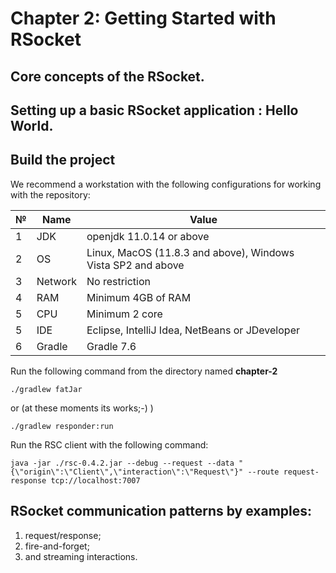 # Chapter 2: Getting Started with RSocket

## Core concepts of the RSocket.

## Setting up a basic RSocket application : Hello World.

## Build the project 

We recommend a workstation with the following configurations for working with the repository:

| № | Name   | Value                                                       |
|---|--------|-------------------------------------------------------------|
| 1 | JDK    | openjdk 11.0.14 or above                                    |
| 2 | OS     | Linux, MacOS (11.8.3 and above), Windows Vista SP2 and above |
| 3 | Network | No restriction                                              |
| 4 | RAM    | Minimum 4GB of RAM                                          |
| 5 | CPU    | Minimum 2 core                                              |
| 5 | IDE    | Eclipse, IntelliJ Idea, NetBeans or JDeveloper              |
| 6 | Gradle | Gradle 7.6                                                  |

Run the following command from the directory named **chapter-2**

```
./gradlew fatJar 
```
or (at these moments its works;-) )

```
./gradlew responder:run 
```
Run the RSC client with the following command:

```
java -jar ./rsc-0.4.2.jar --debug --request --data "{\"origin\":\"Client\",\"interaction\":\"Request\"}" --route request-response tcp://localhost:7007 
```

## RSocket communication patterns by examples:
1. request/response;
2. fire-and-forget;
3. and streaming interactions.